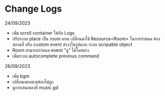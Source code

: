 # Change Logs



24/09/2023
- เพิ่ม scroll container ให้กับ Logs
- ปรับระบบ place เป็น room แทน เปลี่ยนมาใช้ Resource\<Room\> ในการกำหนด ห้อง สถานที่ หรือ custom event ต่างๆในรูปแบบ ระบบ scripable object
- Room สามารถกำหนด event "ดู" ได้โดยตรง
- เพิ่มระบบ autocomplete previous command

26/09/2023
- เพิ่ม bgm
- เปลี่ยนเพลงตามห้องไม่ถูก
- ดูการเล่นเพลงที่ music.gd
